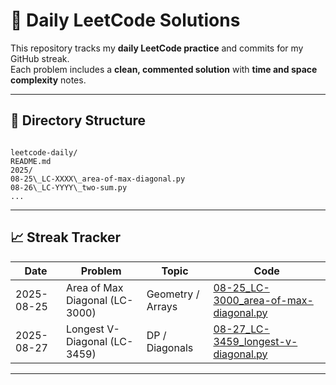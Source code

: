 # 🧠 Daily LeetCode Solutions

This repository tracks my **daily LeetCode practice** and commits for my GitHub streak.  
Each problem includes a **clean, commented solution** with **time and space complexity** notes.

---

## 📂 Directory Structure

```

leetcode-daily/
README.md
2025/
08-25\_LC-XXXX\_area-of-max-diagonal.py
08-26\_LC-YYYY\_two-sum.py
...

```

---

## 📈 Streak Tracker

| Date       | Problem                        | Topic             | Code                                                                                |
| ---------- | ------------------------------ | ----------------- | ----------------------------------------------------------------------------------- |
| 2025-08-25 | Area of Max Diagonal (LC-3000) | Geometry / Arrays | [08-25_LC-3000_area-of-max-diagonal.py](2025/08-25_LC-3000_area-of-max-diagonal.py) |
| 2025-08-27 | Longest V-Diagonal (LC-3459)   | DP / Diagonals    | [08-27_LC-3459_longest-v-diagonal.py](2025/08-27_LC-3459_longest-v-diagonal.py)     |

---
